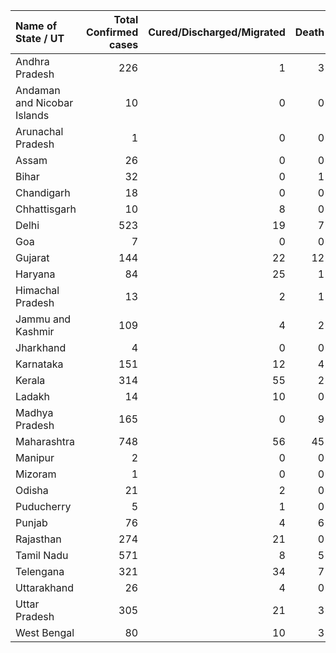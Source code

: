 | Name of State / UT          |   Total Confirmed cases |   Cured/Discharged/Migrated |   Death |
|:----------------------------|------------------------:|----------------------------:|--------:|
| Andhra Pradesh              |                     226 |                           1 |       3 |
| Andaman and Nicobar Islands |                      10 |                           0 |       0 |
| Arunachal Pradesh           |                       1 |                           0 |       0 |
| Assam                       |                      26 |                           0 |       0 |
| Bihar                       |                      32 |                           0 |       1 |
| Chandigarh                  |                      18 |                           0 |       0 |
| Chhattisgarh                |                      10 |                           8 |       0 |
| Delhi                       |                     523 |                          19 |       7 |
| Goa                         |                       7 |                           0 |       0 |
| Gujarat                     |                     144 |                          22 |      12 |
| Haryana                     |                      84 |                          25 |       1 |
| Himachal Pradesh            |                      13 |                           2 |       1 |
| Jammu and Kashmir           |                     109 |                           4 |       2 |
| Jharkhand                   |                       4 |                           0 |       0 |
| Karnataka                   |                     151 |                          12 |       4 |
| Kerala                      |                     314 |                          55 |       2 |
| Ladakh                      |                      14 |                          10 |       0 |
| Madhya Pradesh              |                     165 |                           0 |       9 |
| Maharashtra                 |                     748 |                          56 |      45 |
| Manipur                     |                       2 |                           0 |       0 |
| Mizoram                     |                       1 |                           0 |       0 |
| Odisha                      |                      21 |                           2 |       0 |
| Puducherry                  |                       5 |                           1 |       0 |
| Punjab                      |                      76 |                           4 |       6 |
| Rajasthan                   |                     274 |                          21 |       0 |
| Tamil Nadu                  |                     571 |                           8 |       5 |
| Telengana                   |                     321 |                          34 |       7 |
| Uttarakhand                 |                      26 |                           4 |       0 |
| Uttar Pradesh               |                     305 |                          21 |       3 |
| West Bengal                 |                      80 |                          10 |       3 |